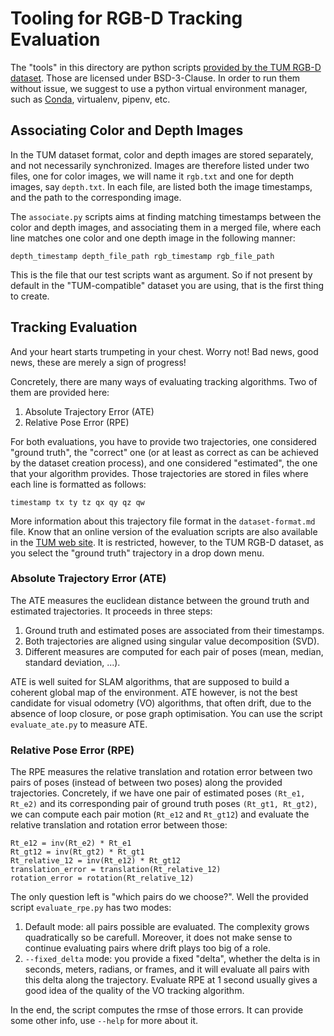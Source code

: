 # Tooling for RGB-D Tracking Evaluation

The "tools" in this directory are python scripts [provided by the TUM RGB-D dataset][tum-tools].
Those are licensed under BSD-3-Clause.
In order to run them without issue, we suggest to use
a python virtual environment manager, such as [Conda][conda], virtualenv, pipenv, etc.

[tum-tools]: https://vision.in.tum.de/data/datasets/rgbd-dataset/tools
[conda]: https://conda.io/projects/conda/en/latest/

## Associating Color and Depth Images

In the TUM dataset format, color and depth images are stored separately,
and not necessarily synchronized.
Images are therefore listed under two files, one for color images,
we will name it `rgb.txt` and one for depth images, say `depth.txt`.
In each file, are listed both the image timestamps,
and the path to the corresponding image.

The `associate.py` scripts aims at finding matching timestamps between
the color and depth images, and associating them in a merged file,
where each line matches one color and one depth image in the following manner:

```
depth_timestamp depth_file_path rgb_timestamp rgb_file_path
```

This is the file that our test scripts want as argument.
So if not present by default in the "TUM-compatible" dataset you are using,
that is the first thing to create.

## Tracking Evaluation

And your heart starts trumpeting in your chest.
Worry not! Bad news, good news, these are merely a sign of progress!

Concretely, there are many ways of evaluating tracking algorithms.
Two of them are provided here:

1. Absolute Trajectory Error (ATE)
2. Relative Pose Error (RPE)

For both evaluations, you have to provide two trajectories,
one considered "ground truth", the "correct" one
(or at least as correct as can be achieved by the dataset creation process),
and one considered "estimated", the one that your algorithm provides.
Those trajectories are stored in files where each line is formatted as follows:

```
timestamp tx ty tz qx qy qz qw
```

More information about this trajectory file format in the `dataset-format.md` file.
Know that an online version of the evaluation scripts are also available
in the [TUM web site][tum-eval].
It is restricted, however, to the TUM RGB-D dataset,
as you select the "ground truth" trajectory in a drop down menu.

[tum-eval]: https://vision.in.tum.de/data/datasets/rgbd-dataset/online_evaluation

### Absolute Trajectory Error (ATE)

The ATE measures the euclidean distance between the ground truth and estimated trajectories.
It proceeds in three steps:

1. Ground truth and estimated poses are associated from their timestamps.
2. Both trajectories are aligned using singular value decomposition (SVD).
3. Different measures are computed for each pair of poses (mean, median, standard deviation, ...).

ATE is well suited for SLAM algorithms, that are supposed to build
a coherent global map of the environment.
ATE however, is not the best candidate for visual odometry (VO) algorithms,
that often drift, due to the absence of loop closure, or pose graph optimisation.
You can use the script `evaluate_ate.py` to measure ATE.

### Relative Pose Error (RPE)

The RPE measures the relative translation and rotation error between two pairs of poses
(instead of between two poses) along the provided trajectories.
Concretely, if we have one pair of estimated poses `(Rt_e1, Rt_e2)`
and its corresponding pair of ground truth poses `(Rt_gt1, Rt_gt2)`,
we can compute each pair motion (`Rt_e12` and `Rt_gt12`)
and evaluate the relative translation and rotation error between those:

```
Rt_e12 = inv(Rt_e2) * Rt_e1
Rt_gt12 = inv(Rt_gt2) * Rt_gt1
Rt_relative_12 = inv(Rt_e12) * Rt_gt12
translation_error = translation(Rt_relative_12)
rotation_error = rotation(Rt_relative_12)
```

The only question left is "which pairs do we choose?".
Well the provided script `evaluate_rpe.py` has two modes:

1. Default mode: all pairs possible are evaluated.
   The complexity grows quadratically so be carefull.
   Moreover, it does not make sense to continue evaluating pairs
   where drift plays too big of a role.
2. `--fixed_delta` mode: you provide a fixed "delta",
   whether the delta is in seconds, meters, radians, or frames,
   and it will evaluate all pairs with this delta
   along the trajectory.
   Evaluate RPE at 1 second usually gives a good idea of the quality
   of the VO tracking algorithm.

In the end, the script computes the rmse of those errors.
It can provide some other info, use `--help` for more about it.
